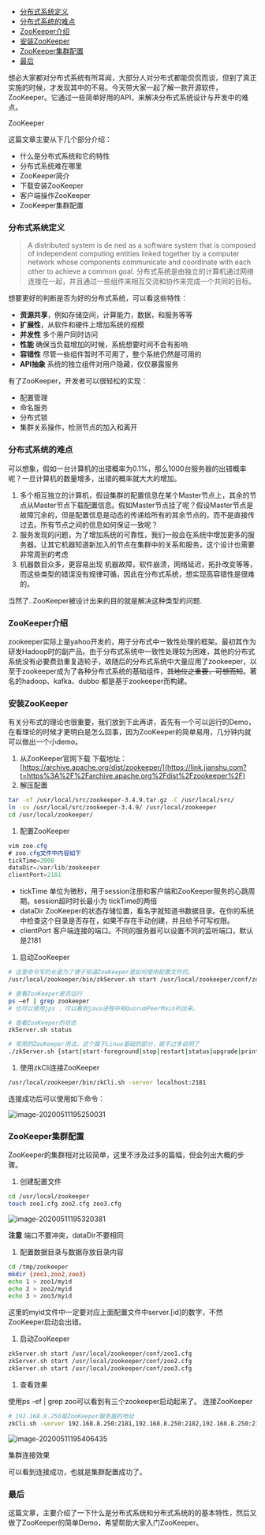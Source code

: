 - [分布式系统定义](#-------)
- [分布式系统的难点](#--------)
- [ZooKeeper介绍](#zookeeper--)
- [安装ZooKeeper](#--zookeeper)
- [ZooKeeper集群配置](#zookeeper----)
- [最后](#--)

想必大家都对分布式系统有所耳闻，大部分人对分布式都能侃侃而谈，但到了真正实施的时候，才发现其中的不易。今天带大家一起了解一款开源软件，ZooKeeper。它通过一些简单好用的API，来解决分布式系统设计与开发中的难点。

ZooKeeper

这篇文章主要从下几个部分介绍：

- 什么是分布式系统和它的特性
- 分布式系统难在哪里
- ZooKeeper简介
- 下载安装ZooKeeper
- 客户端操作ZooKeeper
- ZooKeeper集群配置



### 分布式系统定义

> A distributed system is de ned as a software system that is composed of independent computing entities linked together by a computer network whose components communicate and coordinate with each other to achieve a common goal.
>  分布式系统是由独立的计算机通过网络连接在一起，并且通过一些组件来相互交流和协作来完成一个共同的目标。

想要更好的判断是否为好的分布式系统，可以看这些特性：

- **资源共享**，例如存储空间，计算能力，数据，和服务等等
- **扩展性**，从软件和硬件上增加系统的规模
- **并发性** 多个用户同时访问
- **性能** 确保当负载增加的时候，系统想要时间不会有影响
- **容错性** 尽管一些组件暂时不可用了，整个系统仍然是可用的
- **API抽象** 系统的独立组件对用户隐藏，仅仅暴露服务

有了ZooKeeper，开发者可以很轻松的实现：

- 配置管理
- 命名服务
- 分布式锁
- 集群关系操作，检测节点的加入和离开

### 分布式系统的难点

可以想象，假如一台计算机的出错概率为0.1%，那么1000台服务器的出错概率呢？一旦计算机的数量增多，出错的概率就大大的增加。

1. 多个相互独立的计算机，假设集群的配置信息在某个Master节点上，其余的节点从Master节点下载配置信息。假如Master节点挂了呢？假设Master节点是故障冗余的，但是配置信息是动态的传递给所有的其余节点的，而不是直接传过去。所有节点之间的信息如何保证一致呢？
2. 服务发现的问题，为了增加系统的可靠性，我们一般会在系统中增加更多的服务器。让其它机器知道新加入的节点在集群中的关系和服务，这个设计也需要非常周到的考虑
3. 机器数目众多，更容易出现 机器故障，软件崩溃，网络延迟，拓扑改变等等，而这些类型的错误没有规律可循，因此在分布式系统，想实现高容错性是很难的。

当然了..ZooKeeper被设计出来的目的就是解决这种类型的问题.

### ZooKeeper介绍

zookeeper实际上是yahoo开发的，用于分布式中一致性处理的框架。最初其作为研发Hadoop时的副产品。由于分布式系统中一致性处理较为困难，其他的分布式系统没有必要费劲重复造轮子，故随后的分布式系统中大量应用了zookeeper，以至于zookeeper成为了各种分布式系统的基础组件，~~其地位之重要，可想而知~~。著名的hadoop、kafka、dubbo 都是基于zookeeper而构建。

### 安装ZooKeeper

有关分布式的理论也很重要，我们放到下此再讲，首先有一个可以运行的Demo，在看理论的时候才更明白是怎么回事，因为ZooKeeper的简单易用，几分钟内就可以做出一个小demo。

1. 从ZooKeeper官网下载
    下载地址：[https://archive.apache.org/dist/zookeeper/](https://link.jianshu.com?t=https%3A%2F%2Farchive.apache.org%2Fdist%2Fzookeeper%2F)
2. 解压配置



```bash
tar -xf /usr/local/src/zookeeper-3.4.9.tar.gz -C /usr/local/src/
ln -sv /usr/local/src/zookeeper-3.4.9/ /usr/local/zookeeper
cd /usr/local/zookeeper/
```

1. 配置ZooKeeper



```csharp
vim zoo.cfg
# zoo.cfg文件中内容如下
tickTime=2000
dataDir=/var/lib/zookeeper
clientPort=2181
```

- tickTime 单位为微秒，用于session注册和客户端和ZooKeeper服务的心跳周期。session超时时长最小为 tickTime的两倍
- dataDir ZooKeeper的状态存储位置，看名字就知道书数据目录。在你的系统中检查这个目录是否存在，如果不存在手动创建，并且给予可写权限。
- clientPort 客户端连接的端口。不同的服务器可以设置不同的监听端口，默认是2181

1. 启动ZooKeeper



```bash
# 这里命令写的长是为了便于知道ZooKeeper是如何使用配置文件的。
/usr/local/zookeeper/bin/zkServer.sh start /usr/local/zookeeper/conf/zoo.cfg  

# 查看ZooKeeper是否运行
ps –ef | grep zookeeper 
# 也可以使用jps ，可以看到java进程中有QuorumPeerMain列出来。

# 查看ZooKeeper的状态
zkServer.sh status

# 常用的ZooKeeper用法，这个属于Linux基础的部分，就不过多说明了
./zkServer.sh {start|start-foreground|stop|restart|status|upgrade|print-cmd}
```

1. 使用zkCli连接ZooKeeper



```bash
/usr/local/zookeeper/bin/zkCli.sh -server localhost:2181
```

连接成功后可以使用如下命令：



![image-20200511195250031](https://gitee.com/cdx_dayshow/picBed/raw/master/img/image-20200511195250031.png)

### ZooKeeper集群配置

ZooKeeper的集群相对比较简单，这里不涉及过多的篇幅，但会列出大概的步骤。

1. 创建配置文件



```bash
cd /usr/local/zookeeper
touch zoo1.cfg zoo2.cfg zoo3.cfg
```



![image-20200511195320381](https://gitee.com/cdx_dayshow/picBed/raw/master/img/image-20200511195320381.png)

**注意** 端口不要冲突，dataDir不要相同

1. 配置数据目录与数据存放目录内容



```bash
cd /tmp/zookeeper
mkdir {zoo1,zoo2,zoo3}
echo 1 > zoo1/myid
echo 2 > zoo2/myid
echo 3 > zoo3/myid
```

这里的myid文件中一定要对应上面配置文件中server.[id]的数字，不然ZooKeeper启动会出错。

1. 启动ZooKeeper



```bash
zkServer.sh start /usr/local/zookeeper/conf/zoo1.cfg
zkServer.sh start /usr/local/zookeeper/conf/zoo2.cfg
zkServer.sh start /usr/local/zookeeper/conf/zoo3.cfg
```

1. 查看效果

使用ps -ef | grep zoo可以看到有三个zookeeper启动起来了。
 连接ZooKeeper



```bash
# 192.168.8.250是ZooKeeper服务器的地址
zkCli.sh -server 192.168.8.250:2181,192.168.8.250:2182,192.168.8.250:2183
```

![image-20200511195406435](https://gitee.com/cdx_dayshow/picBed/raw/master/img/image-20200511195406435.png)

集群连接效果

可以看到连接成功，也就是集群配置成功了。

### 最后

这篇文章，主要介绍了一下什么是分布式系统和分布式系统的的基本特性，然后又做了ZooKeeper的简单Demo，希望帮助大家入门ZooKeeper。

